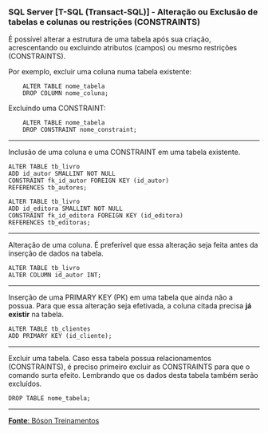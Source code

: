 ### SQL Server [T-SQL (Transact-SQL)] - Alteração ou Exclusão de tabelas e colunas ou restrições (CONSTRAINTS)

É possível alterar a estrutura de uma tabela após sua criação, acrescentando ou excluindo atributos (campos) ou mesmo restrições (CONSTRAINTS).

Por exemplo, excluir uma coluna numa tabela existente:

    	ALTER TABLE nome_tabela
		DROP COLUMN nome_coluna;

Excluindo uma CONSTRAINT:

    	ALTER TABLE nome_tabela
		DROP CONSTRAINT nome_constraint;
---	
Inclusão de uma coluna e uma CONSTRAINT em uma tabela existente.

	ALTER TABLE tb_livro
	ADD id_autor SMALLINT NOT NULL
	CONSTRAINT fk_id_autor FOREIGN KEY (id_autor)
	REFERENCES tb_autores;
	
	ALTER TABLE tb_livro
	ADD id_editora SMALLINT NOT NULL
	CONSTRAINT fk_id_editora FOREIGN KEY (id_editora)
	REFERENCES tb_editoras;
	
---
Alteração de uma coluna. É preferível que essa alteração seja feita antes da inserção de dados na tabela.

	ALTER TABLE tb_livro
	ALTER COLUMN id_autor INT;

---
Inserção de uma PRIMARY KEY (PK) em uma tabela que ainda não a possua. Para que essa alteração seja efetivada, a coluna citada precisa **já existir** na tabela.

	ALTER TABLE tb_clientes
	ADD PRIMARY KEY (id_cliente);

---
Excluir uma tabela. Caso essa tabela possua relacionamentos (CONSTRAINTS), é preciso primeiro excluir as CONSTRAINTS para que o comando surta efeito. Lembrando que os dados desta tabela também serão excluídos.

	DROP TABLE nome_tabela;

---

[**Fonte**: Bóson Treinamentos](https://youtube.com/playlist?list=PLucm8g_ezqNqI5cW3alteV5olcMCcHYRK&si=iTJ-F9uZb8Eff3QA)
